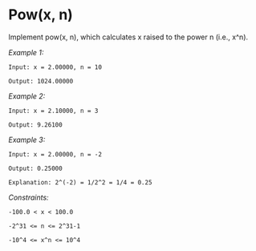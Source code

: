 # Pow(x, n)

Implement pow(x, n), which calculates x raised to the power n (i.e., x^n).

 

_Example 1:_

`
Input: x = 2.00000, n = 10
`

`
Output: 1024.00000
`


_Example 2:_

`
Input: x = 2.10000, n = 3
`

`
Output: 9.26100
`


_Example 3:_

`
Input: x = 2.00000, n = -2
`

`
Output: 0.25000
`

`
Explanation: 2^(-2) = 1/2^2 = 1/4 = 0.25
`
 

_Constraints:_

`
-100.0 < x < 100.0
`

`
-2^31 <= n <= 2^31-1
`

`
-10^4 <= x^n <= 10^4
`
